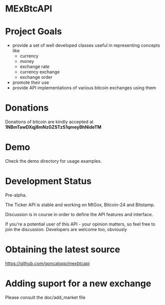 MExBtcAPI
=========


Project Goals
=============

* provide a set of well developed classes useful in representing concepts like  
    * currency
    * money
    * exchange rate
    * currency exchange
    * exchange order
* promote their use
* provide API implementations of various bitcoin exchanges using them

Donations
=========
Donations of bitcoin are kindly accepted at **1NBmTawDXqj8mNzGZSTzS1qmeyBhNideTM**

Demo
==========

Check the demo directory for usage examples.

Development Status
==================

Pre-alpha.

The Ticker API is stable and working on MtGox, Bitcoin-24 and Bitstamp.

Discussion is in course in order to define the API features and interface.

If you're a potential user of this API - your opinion matters, so feel free to join the discussion.
Developers are welcome too, obviously

Obtaining the latest source
===========================
https://github.com/goncalopp/mexbtcapi


Adding suport for a new exchange
================================
Please consult the doc/add_market file

